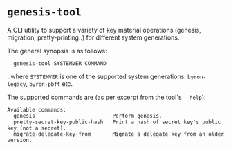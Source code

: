 # `genesis-tool`

A CLI utility to support a variety of key material operations (genesis, migration, pretty-printing..) for different system generations.

The general synopsis is as follows:
 ```
   genesis-tool SYSTEMVER COMMAND
```

..where `SYSTEMVER` is one of the supported system generations: `byron-legacy`, `byron-pbft` etc.

The supported commands are (as per excerpt from the tool's `--help`):

```
Available commands:
  genesis                         Perform genesis.
  pretty-secret-key-public-hash   Print a hash of secret key's public key (not a secret).
  migrate-delegate-key-from       Migrate a delegate key from an older version.
```
